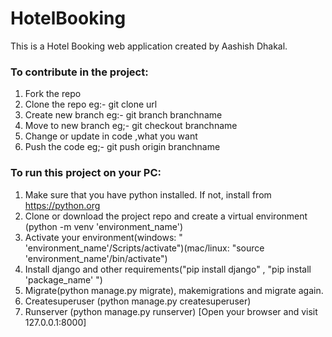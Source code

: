 # HotelBooking
This is a Hotel Booking web application created by Aashish Dhakal. 

### To contribute in the project:
1. Fork the repo
2. Clone the repo eg:- git clone url
3. Create new branch  eg:- git branch branchname
4. Move to new branch eg;- git checkout branchname
5. Change or update in code ,what you want 
6. Push the code eg;- git push origin branchname 

### To run this project on your PC:
1. Make sure that you have python installed. If not, install from https://python.org
2. Clone or download the project repo and create a virtual environment (python -m venv 'environment_name')
3. Activate your environment(windows: " 'environment_name'/Scripts/activate")(mac/linux: "source 'environment_name'/bin/activate") 
4. Install django and other requirements("pip install django" , "pip install 'package_name' ")
5. Migrate(python manage.py migrate), makemigrations and migrate again.
6. Createsuperuser (python manage.py createsuperuser)
7. Runserver (python manage.py runserver) [Open your browser and visit 127.0.0.1:8000]
